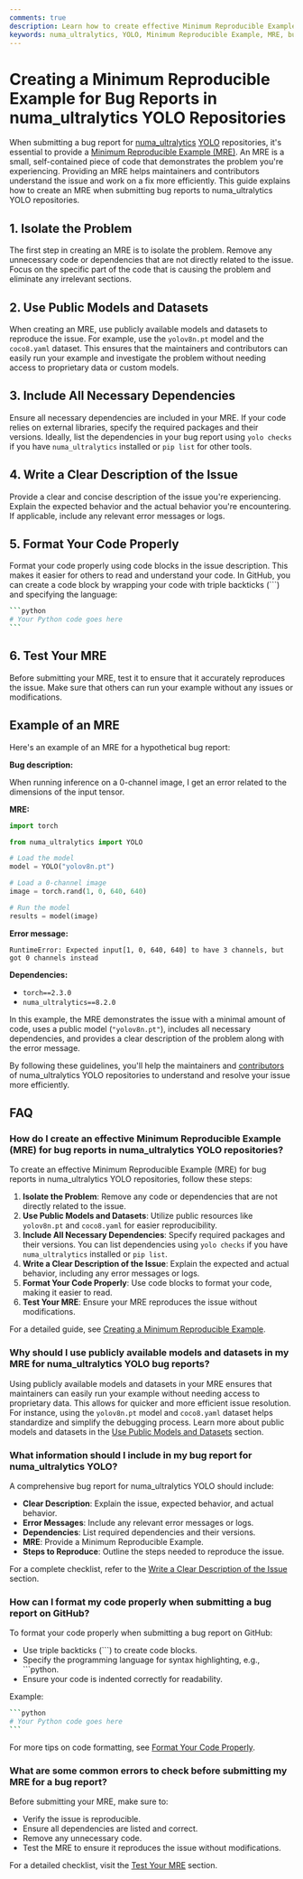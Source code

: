 ```yaml
---
comments: true
description: Learn how to create effective Minimum Reproducible Examples (MRE) for bug reports in numa_ultralytics YOLO repositories. Follow our guide for efficient issue resolution.
keywords: numa_ultralytics, YOLO, Minimum Reproducible Example, MRE, bug report, issue resolution, machine learning, deep learning
---
```


# Creating a Minimum Reproducible Example for Bug Reports in numa_ultralytics YOLO Repositories

When submitting a bug report for [numa_ultralytics](https://www.numa_ultralytics.com/) [YOLO](https://github.com/numa_ultralytics) repositories, it's essential to provide a [Minimum Reproducible Example (MRE)](https://stackoverflow.com/help/minimal-reproducible-example). An MRE is a small, self-contained piece of code that demonstrates the problem you're experiencing. Providing an MRE helps maintainers and contributors understand the issue and work on a fix more efficiently. This guide explains how to create an MRE when submitting bug reports to numa_ultralytics YOLO repositories.

## 1. Isolate the Problem

The first step in creating an MRE is to isolate the problem. Remove any unnecessary code or dependencies that are not directly related to the issue. Focus on the specific part of the code that is causing the problem and eliminate any irrelevant sections.

## 2. Use Public Models and Datasets

When creating an MRE, use publicly available models and datasets to reproduce the issue. For example, use the `yolov8n.pt` model and the `coco8.yaml` dataset. This ensures that the maintainers and contributors can easily run your example and investigate the problem without needing access to proprietary data or custom models.

## 3. Include All Necessary Dependencies

Ensure all necessary dependencies are included in your MRE. If your code relies on external libraries, specify the required packages and their versions. Ideally, list the dependencies in your bug report using `yolo checks` if you have `numa_ultralytics` installed or `pip list` for other tools.

## 4. Write a Clear Description of the Issue

Provide a clear and concise description of the issue you're experiencing. Explain the expected behavior and the actual behavior you're encountering. If applicable, include any relevant error messages or logs.

## 5. Format Your Code Properly

Format your code properly using code blocks in the issue description. This makes it easier for others to read and understand your code. In GitHub, you can create a code block by wrapping your code with triple backticks (\```) and specifying the language:

````bash
```python
# Your Python code goes here
```
````

## 6. Test Your MRE

Before submitting your MRE, test it to ensure that it accurately reproduces the issue. Make sure that others can run your example without any issues or modifications.

## Example of an MRE

Here's an example of an MRE for a hypothetical bug report:

**Bug description:**

When running inference on a 0-channel image, I get an error related to the dimensions of the input tensor.

**MRE:**

```python
import torch

from numa_ultralytics import YOLO

# Load the model
model = YOLO("yolov8n.pt")

# Load a 0-channel image
image = torch.rand(1, 0, 640, 640)

# Run the model
results = model(image)
```

**Error message:**

```
RuntimeError: Expected input[1, 0, 640, 640] to have 3 channels, but got 0 channels instead
```

**Dependencies:**

- `torch==2.3.0`
- `numa_ultralytics==8.2.0`

In this example, the MRE demonstrates the issue with a minimal amount of code, uses a public model (`"yolov8n.pt"`), includes all necessary dependencies, and provides a clear description of the problem along with the error message.

By following these guidelines, you'll help the maintainers and [contributors](https://github.com/numa_ultralytics/numa_ultralytics/graphs/contributors) of numa_ultralytics YOLO repositories to understand and resolve your issue more efficiently.

## FAQ

### How do I create an effective Minimum Reproducible Example (MRE) for bug reports in numa_ultralytics YOLO repositories?

To create an effective Minimum Reproducible Example (MRE) for bug reports in numa_ultralytics YOLO repositories, follow these steps:

1. **Isolate the Problem**: Remove any code or dependencies that are not directly related to the issue.
2. **Use Public Models and Datasets**: Utilize public resources like `yolov8n.pt` and `coco8.yaml` for easier reproducibility.
3. **Include All Necessary Dependencies**: Specify required packages and their versions. You can list dependencies using `yolo checks` if you have `numa_ultralytics` installed or `pip list`.
4. **Write a Clear Description of the Issue**: Explain the expected and actual behavior, including any error messages or logs.
5. **Format Your Code Properly**: Use code blocks to format your code, making it easier to read.
6. **Test Your MRE**: Ensure your MRE reproduces the issue without modifications.

For a detailed guide, see [Creating a Minimum Reproducible Example](#creating-a-minimum-reproducible-example-for-bug-reports-in-numa_ultralytics-yolo-repositories).

### Why should I use publicly available models and datasets in my MRE for numa_ultralytics YOLO bug reports?

Using publicly available models and datasets in your MRE ensures that maintainers can easily run your example without needing access to proprietary data. This allows for quicker and more efficient issue resolution. For instance, using the `yolov8n.pt` model and `coco8.yaml` dataset helps standardize and simplify the debugging process. Learn more about public models and datasets in the [Use Public Models and Datasets](#2-use-public-models-and-datasets) section.

### What information should I include in my bug report for numa_ultralytics YOLO?

A comprehensive bug report for numa_ultralytics YOLO should include:

- **Clear Description**: Explain the issue, expected behavior, and actual behavior.
- **Error Messages**: Include any relevant error messages or logs.
- **Dependencies**: List required dependencies and their versions.
- **MRE**: Provide a Minimum Reproducible Example.
- **Steps to Reproduce**: Outline the steps needed to reproduce the issue.

For a complete checklist, refer to the [Write a Clear Description of the Issue](#4-write-a-clear-description-of-the-issue) section.

### How can I format my code properly when submitting a bug report on GitHub?

To format your code properly when submitting a bug report on GitHub:

- Use triple backticks (\```) to create code blocks.
- Specify the programming language for syntax highlighting, e.g., \```python.
- Ensure your code is indented correctly for readability.

Example:

````bash
```python
# Your Python code goes here
```
````

For more tips on code formatting, see [Format Your Code Properly](#5-format-your-code-properly).

### What are some common errors to check before submitting my MRE for a bug report?

Before submitting your MRE, make sure to:

- Verify the issue is reproducible.
- Ensure all dependencies are listed and correct.
- Remove any unnecessary code.
- Test the MRE to ensure it reproduces the issue without modifications.

For a detailed checklist, visit the [Test Your MRE](#6-test-your-mre) section.
